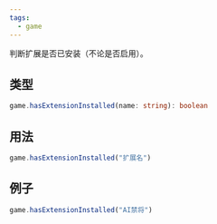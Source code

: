 ```yaml
---
tags:
  - game
---
```

判断扩展是否已安装（不论是否启用）。

## 类型

``` ts
game.hasExtensionInstalled(name: string): boolean
```

## 用法

``` js
game.hasExtensionInstalled("扩展名")
```

## 例子

``` js
game.hasExtensionInstalled("AI禁将")
```